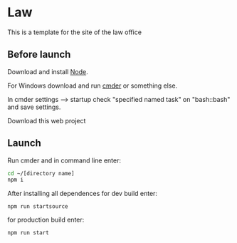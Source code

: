 
# Law

This is a template for the site of the law office

## Before launch
Download and install [Node](https://nodejs.org/en/).

For Windows download and run [cmder](https://cmder.net/) or something else.

In cmder settings --> startup check "specified named task" on "bash::bash" and save settings.

Download this web project

## Launch 
Run cmder and in command line enter:
```bash
cd ~/[directory name]
npm i
```
After installing all dependences for dev build enter:
```bush
npm run startsource
```
for production build enter:
 ```bush
 npm run start
 ```
